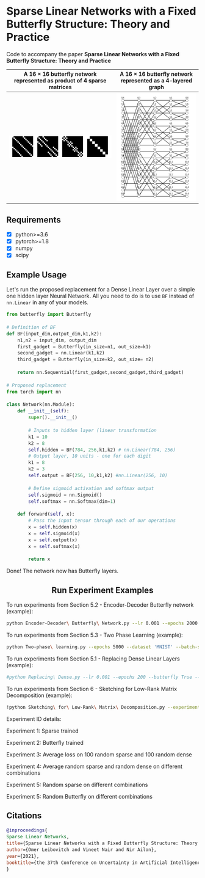 # Sparse Linear Networks with a Fixed Butterfly Structure: Theory and Practice

Code to accompany the paper **Sparse Linear Networks with a Fixed Butterfly Structure: Theory and Practice**


A 16 × 16 butterfly network represented as product of 4 sparse matrices            |  A 16 × 16 butterfly network represented as a 4-layered graph
:-------------------------:|:-------------------------:
![](./Images/mats.png)  |  ![](./Images/BF.png)

## Requirements

- [x] python>=3.6
- [x] pytorch>=1.8
- [x] numpy
- [x] scipy

## Example Usage

Let's run the proposed replacement for a Dense Linear Layer over a simple one hidden layer Neural Network. All you need to do is to use `BF` instead of `nn.Linear` in any of your models.

```python
from butterfly import Butterfly

# Definition of BF
def BF(input_dim,output_dim,k1,k2):
    n1,n2 = input_dim, output_dim
    first_gadget = Butterfly(in_size=n1, out_size=k1)
    second_gadget = nn.Linear(k1,k2)
    third_gadget = Butterfly(in_size=k2, out_size= n2)
    
    return nn.Sequential(first_gadget,second_gadget,third_gadget)

# Proposed replacement
from torch import nn

class Network(nn.Module):
    def __init__(self):
        super().__init__()
        
        # Inputs to hidden layer (linear transformation
        k1 = 10
        k2 = 8
        self.hidden = BF(784, 256,k1,k2) # nn.Linear(784, 256)
        # Output layer, 10 units - one for each digit
        k1 = 8
        k2 = 3
        self.output = BF(256, 10,k1,k2) #nn.Linear(256, 10)
        
        # Define sigmoid activation and softmax output 
        self.sigmoid = nn.Sigmoid()
        self.softmax = nn.Softmax(dim=1)
        
    def forward(self, x):
        # Pass the input tensor through each of our operations
        x = self.hidden(x)
        x = self.sigmoid(x)
        x = self.output(x)
        x = self.softmax(x)
        
        return x
```
Done! The network now has Butterfly layers.

## <div align="center">Run Experiment Examples</div>

To run experiments from Section 5.2 - Encoder-Decoder Butterfly network (example):

```bash
python Encoder-Decoder\ Butterfly\ Network.py --lr 0.001 --epochs 2000 --batch-size 64 --dataset 'MNIST'
```

To run experiments from Section 5.3 - Two Phase Learning (example):

```bash
python Two-phase\ learning.py --epochs 5000 --dataset 'MNIST' --batch-size 128 --lr 0.001
```

To run experiments from Section 5.1 - Replacing Dense Linear Layers (example):

```bash
#python Replacing\ Dense.py --lr 0.001 --epochs 200 --butterfly True --model "ResNet18" --dataset "CIFAR10"
```

To run experiments from Section 6 - Sketching for Low-Rank Matrix Decomposition (example):

```bash
!python Sketching\ for\ Low-Rank\ Matrix\ Decomposition.py --experiment 1 --premute "False" --m 20 --k 10 --dataset 'CIFAR10' --epochs 250
```

Experiment ID details:

Experiment 1: Sparse trained

Experiment 2: Butterfly trained

Experiment 3: Average loss on 100 random sparse and 100 random dense

Experiment 4: Average random sparse and random dense on different combinations

Experiment 5: Random sparse on different combinations

Experiment 5: Random Butterfly on different combinations



## Citations

```BibTeX
@inproceedings{
Sparse Linear Networks,
title={Sparse Linear Networks with a Fixed Butterfly Structure: Theory and Practice},
author={Omer Leibovitch and Vineet Nair and Nir Ailon},
year={2021},
booktitle={the 37th Conference on Uncertainty in Artificial Intelligence (UAI 2021)}
}
```
